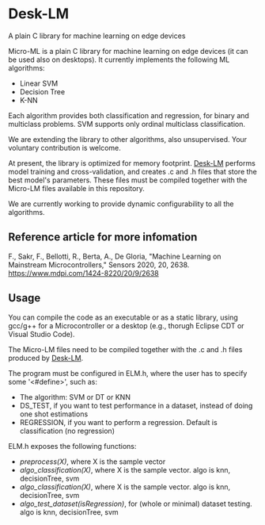 # Desk-LM
A plain C library for machine learning on edge devices


Micro-ML is a plain C library for machine learning on edge devices (it can be used also on desktops). It currently implements the following ML algorithms:

- Linear SVM
- Decision Tree
- K-NN

Each algorithm provides both classification and regression, for binary and multiclass problems. SVM supports only ordinal multiclass classification.

We are extending the library to other algorithms, also unsupervised. Your voluntary contribution is welcome.

At present, the library is optimized for memory footprint. [Desk-LM](https://github.com/Edge-Learning-Machine/Desk-LM) performs model training and cross-validation, and creates .c and .h files that store the best model's parameters. These files must be compiled together with the Micro-LM files available in this repository.

We are currently working to provide dynamic configurability to all the algorithms.

## Reference article for more infomation
F., Sakr, F., Bellotti, R., Berta, A., De Gloria, "Machine Learning on Mainstream Microcontrollers," Sensors 2020, 20, 2638.
https://www.mdpi.com/1424-8220/20/9/2638

## Usage

You can compile the code as an executable or as a static library, using gcc/g++ for a Microcontroller or a desktop (e.g., thorugh Eclipse CDT or Visual Studio Code).

The Micro-LM files need to be compiled together with the .c and .h files produced by [Desk-LM](https://github.com/Edge-Learning-Machine/Desk-LM).

The program must be configured in ELM.h, where the user has to specify some '<#define>', such as:
- The algorithm: SVM or DT or KNN
- DS_TEST, if you want to test performance in a dataset, instead of doing one shot estimations
- REGRESSION, if you want to perform a regression. Default is classification (no regression)

ELM.h exposes the following functions:
- *preprocess(X)*, where X is the sample vector
- *algo_classification(X)*, where X is the sample vector. algo is knn, decisionTree, svm
- *algo_classification(X)*, where X is the sample vector. algo is knn, decisionTree, svm
- *algo_test_dataset(isRegression)*, for (whole or minimal) dataset testing. algo is knn, decisionTree, svm
